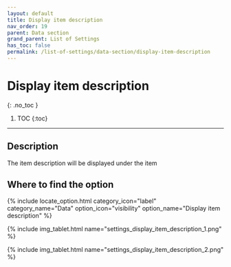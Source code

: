 ```yaml
---
layout: default
title: Display item description
nav_order: 19
parent: Data section
grand_parent: List of Settings
has_toc: false
permalink: /list-of-settings/data-section/display-item-description
---
```


# Display item description
{: .no_toc }

1. TOC
{:toc}

---

## Description
The item description will be displayed under the item

## Where to find the option
{% include locate_option.html category_icon="label" category_name="Data" option_icon="visibility" option_name="Display item description" %}

{% include img_tablet.html name="settings_display_item_description_1.png" %}

{% include img_tablet.html name="settings_display_item_description_2.png" %}
